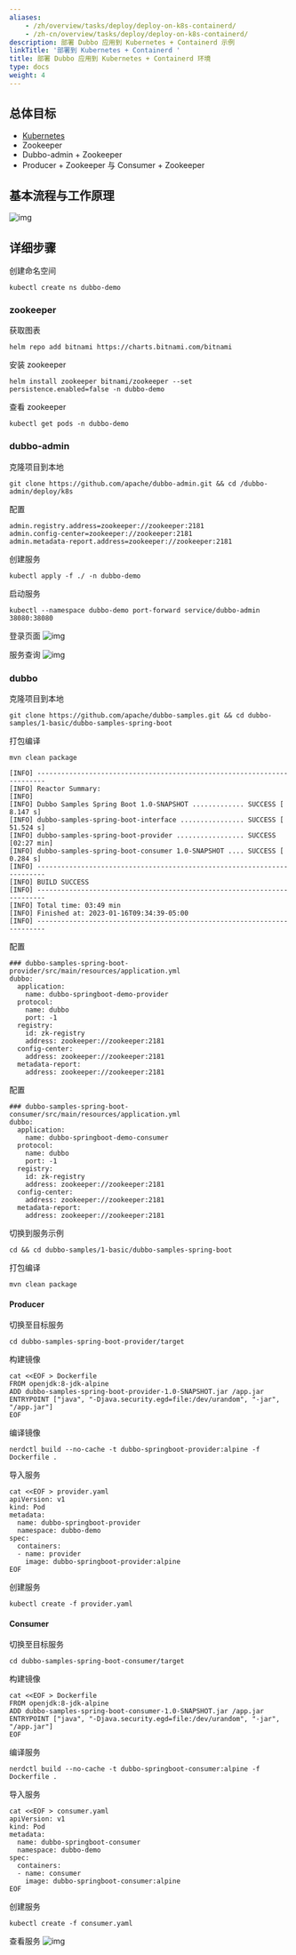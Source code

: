 ```yaml
---
aliases:
    - /zh/overview/tasks/deploy/deploy-on-k8s-containerd/
    - /zh-cn/overview/tasks/deploy/deploy-on-k8s-containerd/
description: 部署 Dubbo 应用到 Kubernetes + Containerd 示例
linkTitle: '部署到 Kubernetes + Containerd '
title: 部署 Dubbo 应用到 Kubernetes + Containerd 环境
type: docs
weight: 4
---
```



## 总体目标

- [Kubernetes](https://kubernetes.io/docs/setup/production-environment/tools/)
- Zookeeper
- Dubbo-admin + Zookeeper
- Producer + Zookeeper 与 Consumer + Zookeeper

## 基本流程与工作原理

![img](/imgs/v3/tasks/deploy/dubbo-k8s-containerd.jpg)

## 详细步骤

创建命名空间
```
kubectl create ns dubbo-demo
```

### zookeeper

获取图表
```
helm repo add bitnami https://charts.bitnami.com/bitnami
```

安装 zookeeper
```
helm install zookeeper bitnami/zookeeper --set persistence.enabled=false -n dubbo-demo
```

查看 zookeeper
```
kubectl get pods -n dubbo-demo
```

### dubbo-admin

克隆项目到本地
```
git clone https://github.com/apache/dubbo-admin.git && cd /dubbo-admin/deploy/k8s
```

配置
```
admin.registry.address=zookeeper://zookeeper:2181
admin.config-center=zookeeper://zookeeper:2181
admin.metadata-report.address=zookeeper://zookeeper:2181
```

创建服务
```
kubectl apply -f ./ -n dubbo-demo
```

启动服务
```
kubectl --namespace dubbo-demo port-forward service/dubbo-admin 38080:38080
```

登录页面
![img](/imgs/v3/tasks/deploy/dubbo-admin-login.jpg)

服务查询
![img](/imgs/v3/tasks/deploy/dubbo-admin-page.jpg)

### dubbo

克隆项目到本地
```
git clone https://github.com/apache/dubbo-samples.git && cd dubbo-samples/1-basic/dubbo-samples-spring-boot
```

打包编译
```
mvn clean package
```

```
[INFO] ------------------------------------------------------------------------
[INFO] Reactor Summary:
[INFO]
[INFO] Dubbo Samples Spring Boot 1.0-SNAPSHOT ............. SUCCESS [  8.147 s]
[INFO] dubbo-samples-spring-boot-interface ................ SUCCESS [ 51.524 s]
[INFO] dubbo-samples-spring-boot-provider ................. SUCCESS [02:27 min]
[INFO] dubbo-samples-spring-boot-consumer 1.0-SNAPSHOT .... SUCCESS [  0.284 s]
[INFO] ------------------------------------------------------------------------
[INFO] BUILD SUCCESS
[INFO] ------------------------------------------------------------------------
[INFO] Total time: 03:49 min
[INFO] Finished at: 2023-01-16T09:34:39-05:00
[INFO] ------------------------------------------------------------------------
```

配置
```
### dubbo-samples-spring-boot-provider/src/main/resources/application.yml
dubbo:
  application:
    name: dubbo-springboot-demo-provider
  protocol:
    name: dubbo
    port: -1
  registry:
    id: zk-registry
    address: zookeeper://zookeeper:2181
  config-center:
    address: zookeeper://zookeeper:2181
  metadata-report:
    address: zookeeper://zookeeper:2181
```

配置
```
### dubbo-samples-spring-boot-consumer/src/main/resources/application.yml
dubbo:
  application:
    name: dubbo-springboot-demo-consumer
  protocol:
    name: dubbo
    port: -1
  registry:
    id: zk-registry
    address: zookeeper://zookeeper:2181
  config-center:
    address: zookeeper://zookeeper:2181
  metadata-report:
    address: zookeeper://zookeeper:2181
```

切换到服务示例
```
cd && cd dubbo-samples/1-basic/dubbo-samples-spring-boot
```

打包编译
```
mvn clean package
```

#### Producer

切换至目标服务
```
cd dubbo-samples-spring-boot-provider/target
```

构建镜像
```
cat <<EOF > Dockerfile
FROM openjdk:8-jdk-alpine
ADD dubbo-samples-spring-boot-provider-1.0-SNAPSHOT.jar /app.jar
ENTRYPOINT ["java", "-Djava.security.egd=file:/dev/urandom", "-jar", "/app.jar"]
EOF
```

编译镜像
```
nerdctl build --no-cache -t dubbo-springboot-provider:alpine -f Dockerfile .
```

导入服务
```
cat <<EOF > provider.yaml
apiVersion: v1
kind: Pod
metadata:
  name: dubbo-springboot-provider
  namespace: dubbo-demo
spec:
  containers:
  - name: provider
    image: dubbo-springboot-provider:alpine
EOF
```
创建服务
```
kubectl create -f provider.yaml
```

#### Consumer

切换至目标服务
```
cd dubbo-samples-spring-boot-consumer/target
```
构建镜像
```
cat <<EOF > Dockerfile
FROM openjdk:8-jdk-alpine
ADD dubbo-samples-spring-boot-consumer-1.0-SNAPSHOT.jar /app.jar
ENTRYPOINT ["java", "-Djava.security.egd=file:/dev/urandom", "-jar", "/app.jar"]
EOF
```

编译服务
```
nerdctl build --no-cache -t dubbo-springboot-consumer:alpine -f Dockerfile .
```

导入服务
```
cat <<EOF > consumer.yaml
apiVersion: v1
kind: Pod
metadata:
  name: dubbo-springboot-consumer
  namespace: dubbo-demo
spec:
  containers:
  - name: consumer
    image: dubbo-springboot-consumer:alpine
EOF
```

创建服务
```
kubectl create -f consumer.yaml
```

查看服务
![img](/imgs/v3/tasks/deploy/consumer-provider.jpg)
